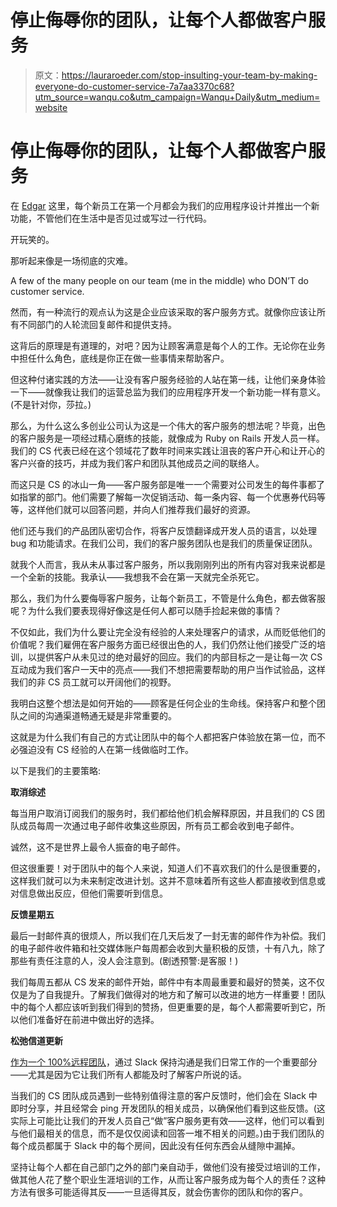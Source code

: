 # 停止侮辱你的团队，让每个人都做客户服务

> 原文：<https://lauraroeder.com/stop-insulting-your-team-by-making-everyone-do-customer-service-7a7aa3370c68?utm_source=wanqu.co&utm_campaign=Wanqu+Daily&utm_medium=website>

# 停止侮辱你的团队，让每个人都做客户服务

在 [Edgar](http://meetedgar.com) 这里，每个新员工在第一个月都会为我们的应用程序设计并推出一个新功能，不管他们在生活中是否见过或写过一行代码。

开玩笑的。

那听起来像是一场彻底的灾难。



A few of the many people on our team (me in the middle) who DON’T do customer service.



然而，有一种流行的观点认为这是企业应该采取的客户服务方式。就像你应该让所有不同部门的人轮流回复邮件和提供支持。

这背后的原理是有道理的，对吧？因为让顾客满意是每个人的工作。无论你在业务中担任什么角色，底线是你正在做一些事情来帮助客户。

但这种付诸实践的方法——让没有客户服务经验的人站在第一线，让他们亲身体验一下——就像我让我们的运营总监为我们的应用程序开发一个新功能一样有意义。(不是针对你，莎拉。)

那么，为什么这么多创业公司认为这是一个伟大的客户服务的想法呢？毕竟，出色的客户服务是一项经过精心磨练的技能，就像成为 Ruby on Rails 开发人员一样。我们的 CS 代表已经在这个领域花了数年时间来实践让沮丧的客户开心和让开心的客户兴奋的技巧，并成为我们客户和团队其他成员之间的联络人。

而这只是 CS 的冰山一角——客户服务部是唯一一个需要对公司发生的每件事都了如指掌的部门。他们需要了解每一次促销活动、每一条内容、每一个优惠券代码等等，这样他们就可以回答问题，并向人们推荐我们最好的资源。

他们还与我们的产品团队密切合作，将客户反馈翻译成开发人员的语言，以处理 bug 和功能请求。在我们公司，我们的客户服务团队也是我们的质量保证团队。

就我个人而言，我从未从事过客户服务，所以我刚刚列出的所有内容对我来说都是一个全新的技能。我承认——我想我不会在第一天就完全杀死它。

那么，我们为什么要侮辱客户服务，让每个新员工，不管是什么角色，都去做客服呢？为什么我们要表现得好像这是任何人都可以随手捡起来做的事情？

不仅如此，我们为什么要让完全没有经验的人来处理客户的请求，从而贬低他们的价值呢？我们雇佣在客户服务方面已经很出色的人，我们仍然让他们接受广泛的培训，以提供客户从未见过的绝对最好的回应。我们的内部目标之一是让每一次 CS 互动成为我们客户一天中的亮点——我们不想把需要帮助的用户当作试验品，这样我们的非 CS 员工就可以开阔他们的视野。

我明白这整个想法是如何开始的——顾客是任何企业的生命线。保持客户和整个团队之间的沟通渠道畅通无疑是非常重要的。

这就是为什么我们有自己的方式让团队中的每个人都把客户体验放在第一位，而不必强迫没有 CS 经验的人在第一线做临时工作。

以下是我们的主要策略:

**取消综述**

每当用户取消订阅我们的服务时，我们都给他们机会解释原因，并且我们的 CS 团队成员每周一次通过电子邮件收集这些原因，所有员工都会收到电子邮件。

诚然，这不是世界上最令人振奋的电子邮件。

但这很重要！对于团队中的每个人来说，知道人们不喜欢我们的什么是很重要的，这样我们就可以为未来制定改进计划。这并不意味着所有这些人都直接收到信息或对信息做出反应，但他们需要听到信息。

**反馈星期五**

最后一封邮件真的很烦人，所以我们在几天后发了一封无害的邮件作为补偿。我们的电子邮件收件箱和社交媒体账户每周都会收到大量积极的反馈，十有八九，除了那些有责任注意的人，没人会注意到。(剧透预警:是客服！)

我们每周五都从 CS 发来的邮件开始，邮件中有本周最重要和最好的赞美，这不仅仅是为了自我提升。了解我们做得对的地方和了解可以改进的地方一样重要！团队中的每个人都应该听到我们得到的赞扬，但更重要的是，每个人都需要听到它，所以他们准备好在前进中做出好的选择。

**松弛信道更新**

[作为一个 100%远程团队](http://blog.meetedgar.com/how-we-tackled-the-biggest-problems-in-our-remote-team/)，通过 Slack 保持沟通是我们日常工作的一个重要部分——尤其是因为它让我们所有人都能及时了解客户所说的话。

当我们的 CS 团队成员遇到一些特别值得注意的客户反馈时，他们会在 Slack 中即时分享，并且经常会 ping 开发团队的相关成员，以确保他们看到这些反馈。(这实际上可能比让我们的开发人员自己“做”客户服务更有效——这样，他们可以看到与他们最相关的信息，而不是仅仅阅读和回答一堆不相关的问题。)由于我们团队的每个成员都属于 Slack 中的每个房间，因此没有任何东西会从缝隙中漏掉。

坚持让每个人都在自己部门之外的部门亲自动手，做他们没有接受过培训的工作，做其他人花了整个职业生涯培训的工作，从而让客户服务成为每个人的责任？这种方法有很多可能适得其反——一旦适得其反，就会伤害你的团队和你的客户。